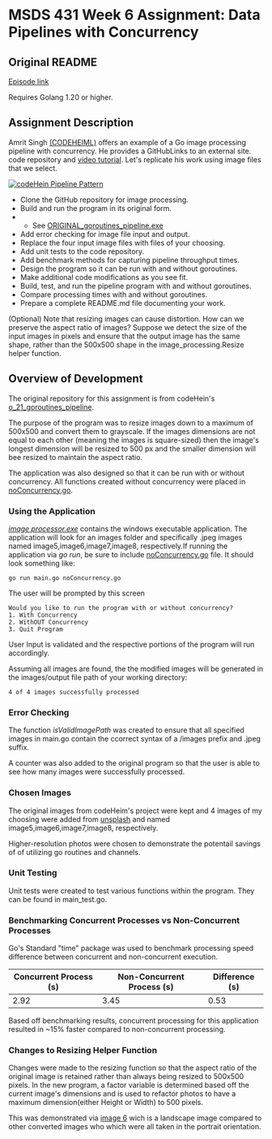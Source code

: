 # MSDS 431 Week 6 Assignment: Data Pipelines with Concurrency

## Original README
[Episode link](https://www.codeheim.io/courses/Episode-21-Concurrency-in-Go-Pipeline-Pattern-65c3ca14e4b0628a4e002201)

Requires Golang 1.20 or higher.

## Assignment Description

Amrit Singh [(CODEHEIML)](https://www.codeheim.io/) offers an example of a Go image processing pipeline with concurrency. He provides a GitHubLinks to an external site. code repository and [video tutorial](https://www.youtube.com/watch?v=8Rn8yOQH62k). Let's replicate his work using image files that we select.

[![codeHein Pipeline Pattern](https://img.youtube.com/vi/8Rn8yOQH62k/0.jpg)](https://www.youtube.com/watch?v=8Rn8yOQH62k)

* Clone the GitHub repository for image processing. 
* Build and run the program in its original form.
* * See [ORIGINAL_goroutines_pipeline.exe](https://github.com/miguswong/go_21_goroutines_pipeline/blob/main/ORIGINAL_goroutines_pipeline.exe)
* Add error checking for image file input and output.
* Replace the four input image files with files of your choosing.
* Add unit tests to the code repository.
* Add benchmark methods for capturing pipeline throughput times. 
* Design the program so it can be run with and without goroutines. 
* Make additional code modifications as you see fit.
* Build, test, and run the pipeline program with and without goroutines. 
* Compare processing times with and without goroutines.
* Prepare a complete README.md file documenting your work.

(Optional) Note that resizing images can cause distortion. How can we preserve the aspect ratio of images? Suppose we detect the size of the input images in pixels and ensure that the output image has the same shape, rather than the 500x500 shape in the image_processing.Resize helper function. 

## Overview of Development
The original repository for this assignment is from codeHein's [o_21_goroutines_pipeline](https://github.com/code-heim/go_21_goroutines_pipeline). 

The purpose of the program was to resize images down to a maximum of 500x500 and convert them to grayscale. If the images dimensions are not equal to each other (meaning the images is square-sized) then the image's longest dimension will be resized to 500 px and the smaller dimension will bee resized to maintain the aspect ratio.

The application was also designed so that it can be run with or without concurrency. All functions created without concurrency were placed in [noConcurrency.go](https://github.com/miguswong/go_21_goroutines_pipeline/blob/main/noConcurrency.go).

### Using the Application
[*image processor.exe*](https://github.com/miguswong/go_21_goroutines_pipeline/blob/main/imageProcessor.exe) contains the windows executable application. The application will look for an images folder and specifically .jpeg images named image5,image6,image7,image8, respectively.If running the application via *go run*, be sure to include [noConcurrency.go](https://github.com/miguswong/go_21_goroutines_pipeline/blob/main/noConcurrency.go) file. It should look something like:

```
go run main.go noConcurrency.go
```

The user will be prompted by this screen
```
Would you like to run the program with or without concurrency?
1. With Concurrency
2. WithOUT Concurrency
3. Quit Program
```

User Input is validated and the respective portions of the program will run accordingly.

Assuming all images are found, the the modified images will be generated in the images/output file path of your working directory:
```
4 of 4 images successfully processed
```

### Error Checking
The function *isValidImagePath* was created to ensure that all specified images in main.go contain the ccorrect syntax of a /images prefix and .jpeg suffix.

A counter was also added to the original program so that the user is able to see how many images were successfully processed.

### Chosen Images
The original images from codeHeim's project were kept and 4 images of my choosing were added from [unsplash](https://unsplash.com/s/photos/jpeg) and named image5,image6,image7,image8, respectively.

Higher-resolution photos were chosen to demonstrate the potentail savings of of utilizing go routines and channels.  

### Unit Testing
Unit tests were created to test various functions within the program. They can be found in main_test.go.


### Benchmarking Concurrent Processes vs Non-Concurrent Processes
Go's Standard "time" package was used to benchmark processing speed difference between concurrent and non-concurrent execution.

| Concurrent Process (s) | Non-Concurrent Process (s) | Difference (s) |
|----------|----------|----------|
| 2.92    | 3.45   | 0.53   |

Based off benchmarking results, concurrent processing for this application resulted in ~15% faster compared to non-concurrent processing.


### Changes to Resizing Helper Function
Changes were made to the resizing function so that the aspect ratio of the original image is retained rather than always being resized to 500x500 pixels. In the new program, a factor variable is determined based off the current image's dimensions and is used to refactor photos to have a maximum dimension(either Height or Width) to 500 pixels. 

This was demonstrated via [image 6](https://github.com/miguswong/go_21_goroutines_pipeline/blob/main/images/output/image6.jpeg) wich is a landscape image compared to other converted images who which were all taken in the portrait orientation.

